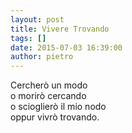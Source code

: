 ```yaml
---
layout: post
title: Vivere Trovando
tags: []
date: 2015-07-03 16:39:00
author: pietro
---
```

Cercherò un modo<br/>o morirò cercando<br/>o scioglierò il mio nodo<br/>oppur vivrò trovando.
